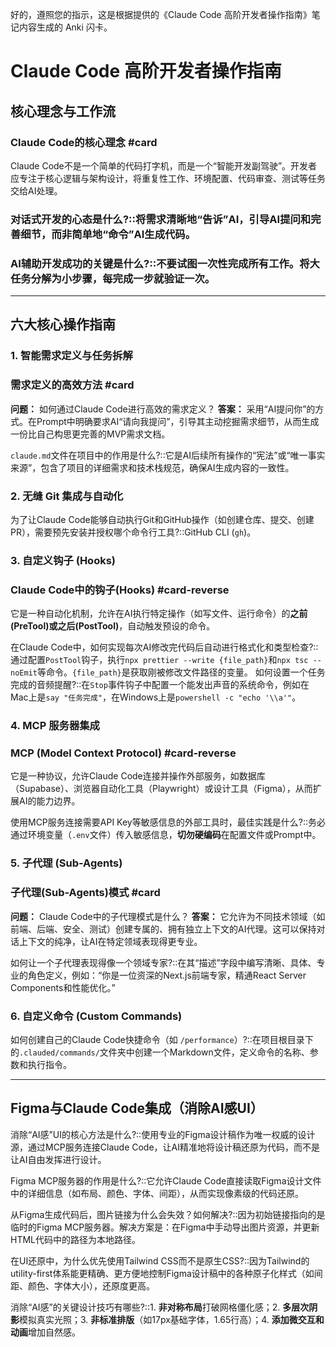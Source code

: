好的，遵照您的指示，这是根据提供的《Claude Code 高阶开发者操作指南》笔记内容生成的 Anki 闪卡。

# Claude Code 高阶开发者操作指南

## 核心理念与工作流

### Claude Code的核心理念 #card
Claude Code不是一个简单的代码打字机，而是一个“智能开发副驾驶”。开发者应专注于核心逻辑与架构设计，将重复性工作、环境配置、代码审查、测试等任务交给AI处理。

### 对话式开发的心态是什么?::将需求清晰地“告诉”AI，引导AI提问和完善细节，而非简单地“命令”AI生成代码。

### AI辅助开发成功的关键是什么?::不要试图一次性完成所有工作。将大任务分解为小步骤，每完成一步就验证一次。

---

## 六大核心操作指南

### 1. 智能需求定义与任务拆解
### 需求定义的高效方法 #card
**问题：** 如何通过Claude Code进行高效的需求定义？
**答案：** 采用“AI提问你”的方式。在Prompt中明确要求AI“请向我提问”，引导其主动挖掘需求细节，从而生成一份比自己构思更完善的MVP需求文档。

`claude.md`文件在项目中的作用是什么?::它是AI后续所有操作的“宪法”或“唯一事实来源”，包含了项目的详细需求和技术栈规范，确保AI生成内容的一致性。

### 2. 无缝 Git 集成与自动化
为了让Claude Code能够自动执行Git和GitHub操作（如创建仓库、提交、创建PR），需要预先安装并授权哪个命令行工具?::GitHub CLI (`gh`)。

### 3. 自定义钩子 (Hooks)
### Claude Code中的钩子(Hooks) #card-reverse
它是一种自动化机制，允许在AI执行特定操作（如写文件、运行命令）的**之前(PreTool)**或**之后(PostTool)**，自动触发预设的命令。

在Claude Code中，如何实现每次AI修改完代码后自动进行格式化和类型检查?::通过配置`PostTool`钩子，执行`npx prettier --write {file_path}`和`npx tsc --noEmit`等命令。`{file_path}`是获取刚被修改文件路径的变量。
如何设置一个任务完成的音频提醒?::在`Stop`事件钩子中配置一个能发出声音的系统命令，例如在Mac上是`say "任务完成"`，在Windows上是`powershell -c "echo '\\a'"`。

### 4. MCP 服务器集成
### MCP (Model Context Protocol) #card-reverse
它是一种协议，允许Claude Code连接并操作外部服务，如数据库（Supabase）、浏览器自动化工具（Playwright）或设计工具（Figma），从而扩展AI的能力边界。

使用MCP服务连接需要API Key等敏感信息的外部工具时，最佳实践是什么?::务必通过环境变量（`.env`文件）传入敏感信息，**切勿硬编码**在配置文件或Prompt中。

### 5. 子代理 (Sub-Agents)
### 子代理(Sub-Agents)模式 #card
**问题：** Claude Code中的子代理模式是什么？
**答案：** 它允许为不同技术领域（如前端、后端、安全、测试）创建专属的、拥有独立上下文的AI代理。这可以保持对话上下文的纯净，让AI在特定领域表现得更专业。

如何让一个子代理表现得像一个领域专家?::在其“描述”字段中编写清晰、具体、专业的角色定义，例如：“你是一位资深的Next.js前端专家，精通React Server Components和性能优化。”

### 6. 自定义命令 (Custom Commands)
如何创建自己的Claude Code快捷命令（如 `/performance`）?::在项目根目录下的`.clauded/commands/`文件夹中创建一个Markdown文件，定义命令的名称、参数和执行指令。

---

## Figma与Claude Code集成（消除AI感UI）

消除“AI感”UI的核心方法是什么?::使用专业的Figma设计稿作为唯一权威的设计源，通过MCP服务连接Claude Code，让AI精准地将设计稿还原为代码，而不是让AI自由发挥进行设计。

Figma MCP服务器的作用是什么?::它允许Claude Code直接读取Figma设计文件中的详细信息（如布局、颜色、字体、间距），从而实现像素级的代码还原。

从Figma生成代码后，图片链接为什么会失效？如何解决?::因为初始链接指向的是临时的Figma MCP服务器。解决方案是：在Figma中手动导出图片资源，并更新HTML代码中的路径为本地路径。

在UI还原中，为什么优先使用Tailwind CSS而不是原生CSS?::因为Tailwind的utility-first体系能更精确、更方便地控制Figma设计稿中的各种原子化样式（如间距、颜色、字体大小），还原度更高。

消除“AI感”的关键设计技巧有哪些?::1. **非对称布局**打破网格僵化感；2. **多层次阴影**模拟真实光照；3. **非标准排版**（如17px基础字体，1.65行高）；4. **添加微交互和动画**增加自然感。